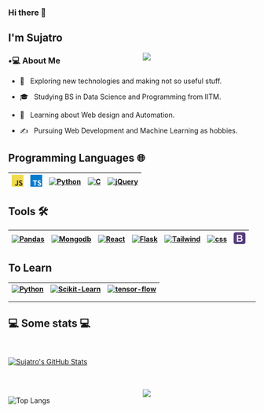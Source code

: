 ### Hi there 👋<h2> I'm Sujatro</h2>

<img align='right' src="https://i.giphy.com/media/v1.Y2lkPTc5MGI3NjExb2NvMjhhbHV1NWN1NHM2bHkzem41dmJqb3hwZnhuczZhenBqdTl6NSZlcD12MV9pbnRlcm5hbF9naWZfYnlfaWQmY3Q9Zw/HzPtbOKyBoBFsK4hyc/giphy.gif" width="230">

<h3> •💻 About Me </h3>



- 🤔 &nbsp; Exploring new technologies and making not so useful stuff.

- 🎓 &nbsp; Studying BS in Data Science and Programming from IITM.

- 🌱 &nbsp; Learning about Web design and Automation.

- ✍️ &nbsp; Pursuing Web Development and Machine Learning as hobbies.



### <h2>Programming Languages 🌐</h2>

|  [<img src="https://raw.githubusercontent.com/github/explore/80688e429a7d4ef2fca1e82350fe8e3517d3494d/topics/javascript/javascript.png" alt="JS" width="24">]() |[<img src="https://raw.githubusercontent.com/github/explore/80688e429a7d4ef2fca1e82350fe8e3517d3494d/topics/typescript/typescript.png" alt="TS" width="24">]() |[<img src="https://upload.wikimedia.org/wikipedia/commons/c/c3/Python-logo-notext.svg" alt="Python" width="28">]()  |[<img src="https://upload.wikimedia.org/wikipedia/commons/1/19/C_Logo.png" alt="C" width="24">]()  | [<img src="https://upload.wikimedia.org/wikipedia/commons/1/18/ISO_C%2B%2B_Logo.svg" alt="jQuery" width="24">]()
|---|---|---|---|---|
 
### <h2> Tools 🛠️ </h2>

| [<img src="https://upload.wikimedia.org/wikipedia/commons/thumb/2/22/Pandas_mark.svg/767px-Pandas_mark.svg.png" alt="Pandas" width="24">]()  | [<img src="https://raw.githubusercontent.com/mongodb/mongo/refs/heads/master/docs/leaf.svg" alt="Mongodb" width="22">]()  | [<img src="https://upload.wikimedia.org/wikipedia/commons/a/a7/React-icon.svg" alt="React" width="24">]()  | [<img src="https://upload.wikimedia.org/wikipedia/commons/thumb/3/3c/Flask_logo.svg/460px-Flask_logo.svg.png" alt="Flask" width="60">]()  |  [<img src="https://upload.wikimedia.org/wikipedia/commons/d/d5/Tailwind_CSS_Logo.svg" alt="Tailwind" width="24">]()| [<img src="https://upload.wikimedia.org/wikipedia/commons/d/d5/CSS3_logo_and_wordmark.svg" alt="css" width="24">]() |  [<img src="https://raw.githubusercontent.com/github/explore/80688e429a7d4ef2fca1e82350fe8e3517d3494d/topics/bootstrap/bootstrap.png" alt="Bootstrap" width="24">]()
|---|---|---|---|---|---|---|




### <h2>To Learn</h2>

|[<img src="https://upload.wikimedia.org/wikipedia/en/3/30/Java_programming_language_logo.svg" alt="Python" width="28">]()  |  [<img src="https://upload.wikimedia.org/wikipedia/commons/0/05/Scikit_learn_logo_small.svg" alt="Scikit-Learn" width="70">]() |[<img src="https://upload.wikimedia.org/wikipedia/commons/a/ab/TensorFlow_logo.svg" alt="tensor-flow" width="100">]()
|---|---|---|
<hr>


### <h2>💻 Some stats 💻</h2>
<br>

[![Sujatro's GitHub Stats](https://github-readme-stats.vercel.app/api?username=better-than-you&show_icons=true&theme=merko&hide=["contribs","issues"])](https://github.com/better-than-you)

<br/>

<br/>

<img align='right' src="https://media1.tenor.com/m/MYZgsN2TDJAAAAAd/this-is.gif" width="230">

![Top Langs](https://github-readme-stats.vercel.app/api/top-langs/?username=better-than-you&show_icons=true&theme=merko&hide=["contribs","issues"])

<br><br>
